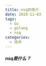 ```yaml
---
title: nsq的简介
date: 2018-11-03
tags:
  - Go 
  - golang
  - nsq 
categories:
  - 技术
---
```


##### nsq是什么？ 
